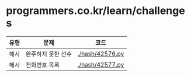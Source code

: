 # programmers.co.kr/learn/challenges

| 유형 | 문제 | 코드 |
| --- | --- | --- |
| 해시 | 완주하지 못한 선수 | [./hash/42576.py](./hash/42576.py) |
| 해시 | 전화번호 목록 | [./hash/42577.py](./hash/42577.py) |
